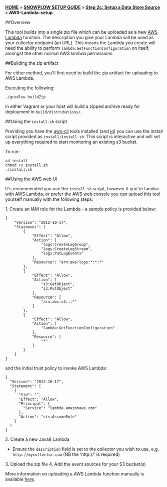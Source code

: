 [**HOME**](Home) » [**SNOWPLOW SETUP GUIDE**](Setting-up-Snowplow) » [**Step 2c: Setup a Data Store Source**](Setting-up-a-Data-Store-Source) » **AWS-Lambda-setup**

##Overview

This tool builds into a single zip file which can be uploaded as a new [AWS Lambda](http://docs.aws.amazon.com/lambda/latest/dg/welcome.html) function. The description you give your Lambda will be used as your collector endpoint (an URL). This means the Lambda you create will need the ability to perform `lambda:GetFunctionConfiguration` on itself, amongst the other normal AWS lambda permissions.

##Building the zip artifact

For either method, you'll first need to build the zip artifact for uploading to AWS Lambda.

Executing the following:

```
./gradlew buildZip
```

in either Vagrant or your host will build a zipped archive ready for deployment in `build/distrubutions/`.

##Using the `install.sh` script

Providing you have the [aws-cli](http://docs.aws.amazon.com/cli/latest/userguide/installing.html) tools installed (and [jq](https://stedolan.github.io/jq/download/)) you can use the install script provided as `install/install.sh`. This script is interactive and will set up everything required to start monitoring an existing s3 bucket.

To run:

```
cd install
chmod +x install.sh
./install.sh
```

##Using the AWS web UI

It's recommended you use the `install.sh` script, however if you're familiar with AWS Lambda, or prefer the AWS web console you can upload this tool yourself manually with the following steps:

1.&nbsp;Create an IAM role for the Lambda - a sample policy is provided below:

```
{
    "Version": "2012-10-17",
    "Statement": [
        {
            "Effect": "Allow",
            "Action": [
                "logs:CreateLogGroup",
                "logs:CreateLogStream",
                "logs:PutLogEvents"
            ],
            "Resource": "arn:aws:logs:*:*:*"
        },
        {
            "Effect": "Allow",
            "Action": [
                "s3:GetObject",
                "s3:PutObject"
            ],
            "Resource": [
                "arn:aws:s3:::*"
            ]
        },
        {
            "Effect": "Allow",
            "Action": [
                "lambda:GetFunctionConfiguration"
            ],
            "Resource": [
                "*"
            ]
        }
    ]
}
```

and the initial trust policy to invoke AWS Lambda:

```
{
  "Version": "2012-10-17",
  "Statement": [
    {
      "Sid": "",
      "Effect": "Allow",
      "Principal": {
        "Service": "lambda.amazonaws.com"
      },
      "Action": "sts:AssumeRole"
    }
  ]
}
```

2.&nbsp;Create a new Java8 Lambda

- Ensure the `description` field is set to the collector you wish to use, e.g. `http://mycollector.com` (NB the 'http://' is required)

3.&nbsp;Upload the zip file
4.&nbsp;Add the event sources for your S3 bucket(s)

More information on uploading a AWS Lambda function manually is available [here](http://docs.aws.amazon.com/lambda/latest/dg/with-s3.html).